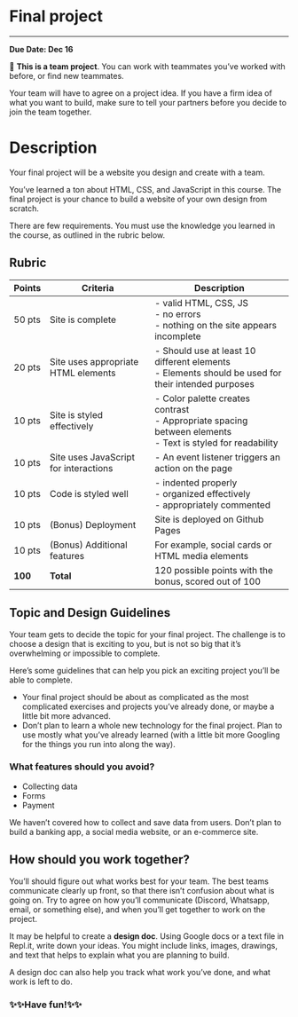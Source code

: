 # Final project

---

**Due Date: Dec 16**

<aside>

👥 **This is a team project**. You can work with teammates you’ve worked with 
before, or find new teammates.

Your team will have to agree on a project idea. If you have a firm idea of what 
you want to build, make sure to tell your partners before you decide to join 
the team together.

</aside>

# Description

Your final project will be a website you design and create with a team.

You’ve learned a ton about HTML, CSS, and JavaScript in this course. The final 
project is your chance to build a website of your own design from scratch.

There are few requirements. You must use the knowledge you learned in the
course, as outlined in the rubric below.

## Rubric

| Points | Criteria | Description |
|---|---|---|
| 50 pts | Site is complete  | - valid HTML, CSS, JS<br>- no errors<br>- nothing on the site appears incomplete |
| 20 pts | Site uses appropriate HTML elements | - Should use at least 10 different elements<br>- Elements should be used for their intended purposes |
| 10 pts | Site is styled effectively | - Color palette creates contrast<br>- Appropriate spacing between elements<br>- Text is styled for readability |
| 10 pts | Site uses JavaScript for interactions | - An event listener triggers an action on the page |
| 10 pts | Code is styled well | - indented properly<br>- organized effectively<br>- appropriately commented |
| 10 pts | (Bonus) Deployment | Site is deployed on Github Pages |
| 10 pts | (Bonus) Additional features | For example, social cards or HTML media elements |
| **100** | **Total** | 120 possible points with the bonus, scored out of 100 |

## Topic and Design Guidelines

Your team gets to decide the topic for your final project. The challenge is to 
choose a design that is exciting to you, but is not so big that it’s 
overwhelming or impossible to complete.

Here’s some guidelines that can help you pick an exciting project you’ll be 
able to complete.

- Your final project should be about as complicated as the most complicated 
  exercises and projects you’ve already done, or maybe a little bit more advanced.
- Don’t plan to learn a whole new technology for the final project. Plan to use 
  mostly what you’ve already learned (with a little bit more Googling for the 
  things you run into along the way).

### What features should you **avoid**?

- Collecting data
- Forms
- Payment

We haven’t covered how to collect and save data from users. Don’t plan to build 
a banking app, a social media website, or an e-commerce site.

## How should you work together?

You’ll should figure out what works best for your team. The best teams communicate clearly up front, so that there isn’t confusion about what is going on. Try to agree on how you’ll communicate (Discord, Whatsapp, email, or something else), and when you’ll get together to work on the project.

It may be helpful to create a **design doc**. Using Google docs or a text file in Repl.it, write down your ideas. You might include links, images, drawings, and text that helps to explain what you are planning to build.

A design doc can also help you track what work you’ve done, and what work is left to do.

### ✨✨Have fun!✨✨
